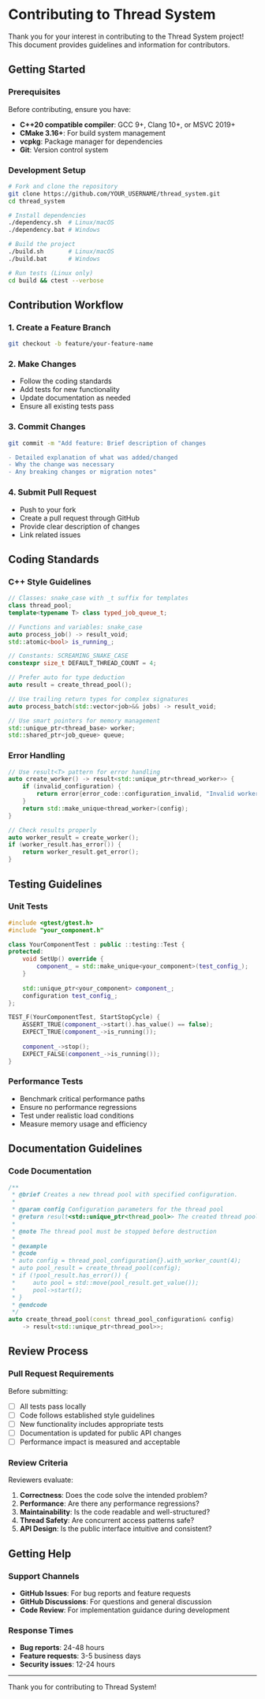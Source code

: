 # Contributing to Thread System

Thank you for your interest in contributing to the Thread System project! This document provides guidelines and information for contributors.

## Getting Started

### Prerequisites

Before contributing, ensure you have:
- **C++20 compatible compiler**: GCC 9+, Clang 10+, or MSVC 2019+
- **CMake 3.16+**: For build system management
- **vcpkg**: Package manager for dependencies
- **Git**: Version control system

### Development Setup

```bash
# Fork and clone the repository
git clone https://github.com/YOUR_USERNAME/thread_system.git
cd thread_system

# Install dependencies
./dependency.sh  # Linux/macOS
./dependency.bat # Windows

# Build the project
./build.sh       # Linux/macOS
./build.bat      # Windows

# Run tests (Linux only)
cd build && ctest --verbose
```

## Contribution Workflow

### 1. Create a Feature Branch

```bash
git checkout -b feature/your-feature-name
```

### 2. Make Changes

- Follow the coding standards
- Add tests for new functionality
- Update documentation as needed
- Ensure all existing tests pass

### 3. Commit Changes

```bash
git commit -m "Add feature: Brief description of changes

- Detailed explanation of what was added/changed
- Why the change was necessary
- Any breaking changes or migration notes"
```

### 4. Submit Pull Request

- Push to your fork
- Create a pull request through GitHub
- Provide clear description of changes
- Link related issues

## Coding Standards

### C++ Style Guidelines

```cpp
// Classes: snake_case with _t suffix for templates
class thread_pool;
template<typename T> class typed_job_queue_t;

// Functions and variables: snake_case
auto process_job() -> result_void;
std::atomic<bool> is_running_;

// Constants: SCREAMING_SNAKE_CASE
constexpr size_t DEFAULT_THREAD_COUNT = 4;

// Prefer auto for type deduction
auto result = create_thread_pool();

// Use trailing return types for complex signatures
auto process_batch(std::vector<job>&& jobs) -> result_void;

// Use smart pointers for memory management
std::unique_ptr<thread_base> worker;
std::shared_ptr<job_queue> queue;
```

### Error Handling

```cpp
// Use result<T> pattern for error handling
auto create_worker() -> result<std::unique_ptr<thread_worker>> {
    if (invalid_configuration) {
        return error{error_code::configuration_invalid, "Invalid worker configuration"};
    }
    return std::make_unique<thread_worker>(config);
}

// Check results properly
auto worker_result = create_worker();
if (worker_result.has_error()) {
    return worker_result.get_error();
}
```

## Testing Guidelines

### Unit Tests

```cpp
#include <gtest/gtest.h>
#include "your_component.h"

class YourComponentTest : public ::testing::Test {
protected:
    void SetUp() override {
        component_ = std::make_unique<your_component>(test_config_);
    }
    
    std::unique_ptr<your_component> component_;
    configuration test_config_;
};

TEST_F(YourComponentTest, StartStopCycle) {
    ASSERT_TRUE(component_->start().has_value() == false);
    EXPECT_TRUE(component_->is_running());
    
    component_->stop();
    EXPECT_FALSE(component_->is_running());
}
```

### Performance Tests

- Benchmark critical performance paths
- Ensure no performance regressions
- Test under realistic load conditions
- Measure memory usage and efficiency

## Documentation Guidelines

### Code Documentation

```cpp
/**
 * @brief Creates a new thread pool with specified configuration.
 * 
 * @param config Configuration parameters for the thread pool
 * @return result<std::unique_ptr<thread_pool>> The created thread pool or an error
 * 
 * @note The thread pool must be stopped before destruction
 * 
 * @example
 * @code
 * auto config = thread_pool_configuration{}.with_worker_count(4);
 * auto pool_result = create_thread_pool(config);
 * if (!pool_result.has_error()) {
 *     auto pool = std::move(pool_result.get_value());
 *     pool->start();
 * }
 * @endcode
 */
auto create_thread_pool(const thread_pool_configuration& config) 
    -> result<std::unique_ptr<thread_pool>>;
```

## Review Process

### Pull Request Requirements

Before submitting:
- [ ] All tests pass locally
- [ ] Code follows established style guidelines
- [ ] New functionality includes appropriate tests
- [ ] Documentation is updated for public API changes
- [ ] Performance impact is measured and acceptable

### Review Criteria

Reviewers evaluate:
1. **Correctness**: Does the code solve the intended problem?
2. **Performance**: Are there any performance regressions?
3. **Maintainability**: Is the code readable and well-structured?
4. **Thread Safety**: Are concurrent access patterns safe?
5. **API Design**: Is the public interface intuitive and consistent?

## Getting Help

### Support Channels

- **GitHub Issues**: For bug reports and feature requests
- **GitHub Discussions**: For questions and general discussion
- **Code Review**: For implementation guidance during development

### Response Times

- **Bug reports**: 24-48 hours
- **Feature requests**: 3-5 business days
- **Security issues**: 12-24 hours

---

Thank you for contributing to Thread System!
